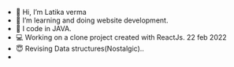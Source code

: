 - 👋 Hi, I’m Latika verma
- 👀 I’m learning and doing website development.
- 🌱 I code in JAVA.
- 💻 Working on a clone project created with ReactJs. 22 feb 2022
- 😇 Revising Data structures(Nostalgic)..
- 
<!---
Latika93/Latika93 is a ✨ special ✨ repository because its `README.md` (this file) appears on your GitHub profile.
You can click the Preview link to take a look at your changes.
--->
